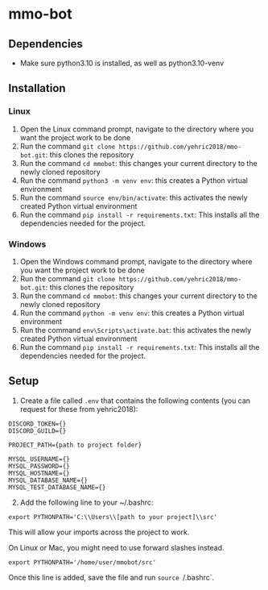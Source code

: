 # mmo-bot

## Dependencies
- Make sure python3.10 is installed, as well as python3.10-venv

## Installation
### Linux
1. Open the Linux command prompt, navigate to the directory where you want the project work to be done
2. Run the command `git clone https://github.com/yehric2018/mmo-bot.git`: this clones the repository
3. Run the command `cd mmobot`: this changes your current directory to the newly cloned repository
4. Run the command `python3 -m venv env`: this creates a Python virtual environment
5. Run the command `source env/bin/activate`: this activates the newly created Python virtual environment
6. Run the command `pip install -r requirements.txt`: This installs all the dependencies needed for the project.

### Windows
1. Open the Windows command prompt, navigate to the directory where you want the project work to be done
2. Run the command `git clone https://github.com/yehric2018/mmo-bot.git`: this clones the repository
3. Run the command `cd mmobot`: this changes your current directory to the newly cloned repository
4. Run the command `python -m venv env`: this creates a Python virtual environment
5. Run the command `env\Scripts\activate.bat`: this activates the newly created Python virtual environment
6. Run the command `pip install -r requirements.txt`: This installs all the dependencies needed for the project.

## Setup
1. Create a file called `.env` that contains the following contents (you can request for these from yehric2018):
```
DISCORD_TOKEN={}
DISCORD_GUILD={}

PROJECT_PATH={path to project folder}

MYSQL_USERNAME={}
MYSQL_PASSWORD={}
MYSQL_HOSTNAME={}
MYSQL_DATABASE_NAME={}
MYSQL_TEST_DATABASE_NAME={}
```
2. Add the following line to your ~/.bashrc:
```
export PYTHONPATH='C:\\Users\\[path to your project]\\src'
```
This will allow your imports across the project to work.

On Linux or Mac, you might need to use forward slashes instead.
```
export PYTHONPATH='/home/user/mmobot/src'
```

Once this line is added, save the file and run `source `/.bashrc`.
